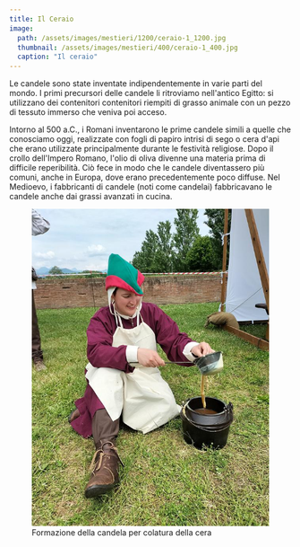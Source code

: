 ```yaml
---
title: Il Ceraio
image: 
  path: /assets/images/mestieri/1200/ceraio-1_1200.jpg
  thumbnail: /assets/images/mestieri/400/ceraio-1_400.jpg
  caption: "Il ceraio"
---
```



Le candele sono state inventate indipendentemente in varie parti del mondo. I primi precursori delle candele li ritroviamo nell'antico Egitto: si utilizzano dei contenitori contenitori riempiti di grasso animale con un pezzo di tessuto immerso che veniva poi acceso.

<!-- more -->

Intorno al 500 a.C., i Romani inventarono le prime candele simili a quelle che conosciamo oggi, realizzate con fogli di papiro intrisi di sego o cera d'api che erano utilizzate principalmente durante le festività religiose. Dopo il crollo dell'Impero Romano, l'olio di oliva divenne una materia prima di difficile reperibilità. Ciò fece in modo che le candele diventassero più comuni, anche in Europa, dove erano precedentemente poco diffuse. Nel Medioevo, i fabbricanti di candele (noti come candelai) fabbricavano le candele anche dai grassi avanzati in cucina.

<figure class="align-center">
    <img src="/assets/images/mestieri/800/ceraio-2_800.jpg" alt="Formazione della candela per colatura della cera">
  <figcaption>Formazione della candela per colatura della cera</figcaption>
</figure>
